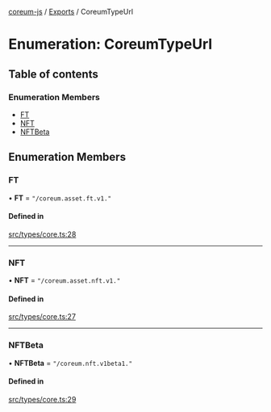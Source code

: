 [coreum-js](../README.md) / [Exports](../modules.md) / CoreumTypeUrl

# Enumeration: CoreumTypeUrl

## Table of contents

### Enumeration Members

- [FT](CoreumTypeUrl.md#ft)
- [NFT](CoreumTypeUrl.md#nft)
- [NFTBeta](CoreumTypeUrl.md#nftbeta)

## Enumeration Members

### FT

• **FT** = ``"/coreum.asset.ft.v1."``

#### Defined in

[src/types/core.ts:28](https://github.com/PyramydLabs/coreum-js/blob/75debec/src/types/core.ts#L28)

___

### NFT

• **NFT** = ``"/coreum.asset.nft.v1."``

#### Defined in

[src/types/core.ts:27](https://github.com/PyramydLabs/coreum-js/blob/75debec/src/types/core.ts#L27)

___

### NFTBeta

• **NFTBeta** = ``"/coreum.nft.v1beta1."``

#### Defined in

[src/types/core.ts:29](https://github.com/PyramydLabs/coreum-js/blob/75debec/src/types/core.ts#L29)
